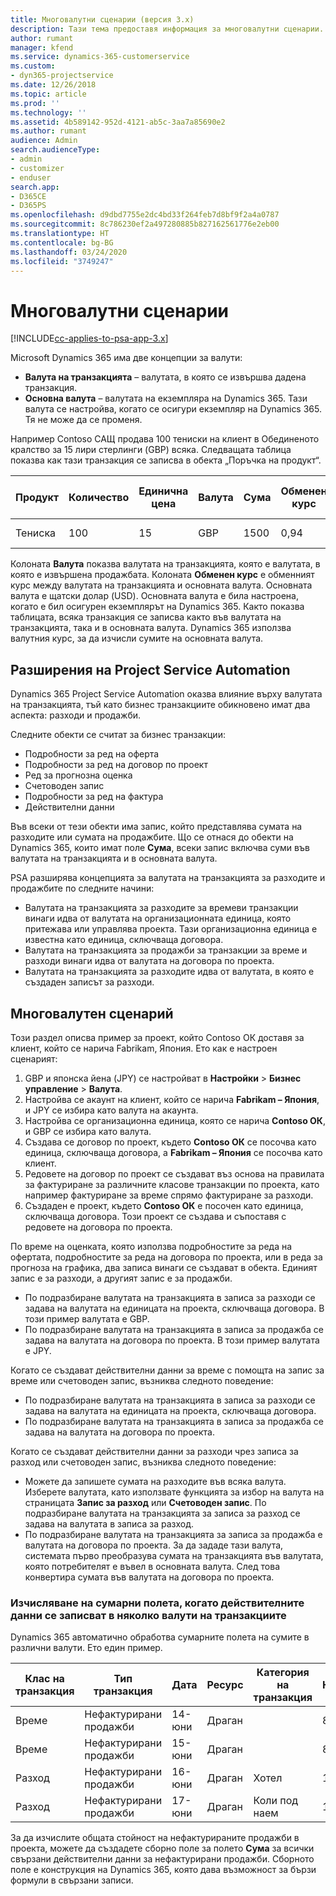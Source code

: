 ```yaml
---
title: Многовалутни сценарии (версия 3.x)
description: Тази тема предоставя информация за многовалутни сценарии.
author: rumant
manager: kfend
ms.service: dynamics-365-customerservice
ms.custom:
- dyn365-projectservice
ms.date: 12/26/2018
ms.topic: article
ms.prod: ''
ms.technology: ''
ms.assetid: 4b589142-952d-4121-ab5c-3aa7a85690e2
ms.author: rumant
audience: Admin
search.audienceType:
- admin
- customizer
- enduser
search.app:
- D365CE
- D365PS
ms.openlocfilehash: d9dbd7755e2dc4bd33f264feb7d8bf9f2a4a0787
ms.sourcegitcommit: 8c786230ef2a497280885b827162561776e2eb00
ms.translationtype: HT
ms.contentlocale: bg-BG
ms.lasthandoff: 03/24/2020
ms.locfileid: "3749247"
---
```

# <a name="multiple-currency-scenarios"></a>Многовалутни сценарии

[!INCLUDE[cc-applies-to-psa-app-3.x](../includes/cc-applies-to-psa-app-3x.md)]

Microsoft Dynamics 365 има две концепции за валути:

- **Валута на транзакцията** – валутата, в която се извършва дадена транзакция. 
- **Основна валута** – валутата на екземпляра на Dynamics 365. Тази валута се настройва, когато се осигури екземпляр на Dynamics 365. Тя не може да се променя.

Например Contoso САЩ продава 100 тениски на клиент в Обединеното кралство за 15 лири стерлинги (GBP) всяка. Следващата таблица показва как тази транзакция се записва в обекта „Поръчка на продукт“.

| Продукт | Количество | Единична цена | Валута | Сума | Обменен курс | Единична цена (основна)| Сума (основна)|
|---------|----------|----------------|----------|--------|---------------|----------------------|--------------|
| Тениска | 100      | 15             | GBP      | 1500   | 0,94          | 17,25 щ.д.               | 1725 щ.д.       |

Колоната **Валута** показва валутата на транзакцията, която е валутата, в която е извършена продажбата. Колоната **Обменен курс** е обменният курс между валутата на транзакцията и основната валута. Основната валута е щатски долар (USD). Основната валута е била настроена, когато е бил осигурен екземплярът на Dynamics 365.
Както показва таблицата, всяка транзакция се записва както във валутата на транзакцията, така и в основната валута. Dynamics 365 използва валутния курс, за да изчисли сумите на основната валута.

## <a name="project-service-automation-extensions"></a>Разширения на Project Service Automation

Dynamics 365 Project Service Automation оказва влияние върху валутата на транзакцията, тъй като бизнес транзакциите обикновено имат два аспекта: разходи и продажби.

Следните обекти се считат за бизнес транзакции:

- Подробности за ред на оферта
- Подробности за ред на договор по проект
- Ред за прогнозна оценка
- Счетоводен запис
- Подробности за ред на фактура
- Действителни данни

Във всеки от тези обекти има запис, който представлява сумата на разходите или сумата на продажбите. Що се отнася до обекти на Dynamics 365, които имат поле **Сума**, всеки запис включва суми във валутата на транзакцията и в основната валута. 

PSA разширява концепцията за валутата на транзакцията за разходите и продажбите по следните начини:

- Валутата на транзакцията за разходите за времеви транзакции винаги идва от валутата на организационната единица, която притежава или управлява проекта. Тази организационна единица е известна като единица, сключваща договора.
- Валутата на транзакцията за продажби за транзакции за време и разходи винаги идва от валутата на договора по проекта.
- Валутата на транзакцията за разходите идва от валутата, в която е създаден записът за разходи.

## <a name="multiple-currency-scenario"></a>Многовалутен сценарий

Този раздел описва пример за проект, който Contoso ОК доставя за клиент, който се нарича Fabrikam, Япония. Ето как е настроен сценарият:

1. GBP и японска йена (JPY) се настройват в **Настройки** \> **Бизнес управление** \> **Валута**. 
2. Настройва се акаунт на клиент, който се нарича **Fabrikam – Япония**, и JPY се избира като валута на акаунта.
3. Настройва се организационна единица, която се нарича **Contoso ОК**, и GBP се избира като валута.
4. Създава се договор по проект, където **Contoso ОК** се посочва като единица, сключваща договора, а **Fabrikam – Япония** се посочва като клиент.
5. Редовете на договор по проект се създават въз основа на правилата за фактуриране за различните класове транзакции по проекта, като например фактуриране за време спрямо фактуриране за разходи.
6. Създаден е проект, където **Contoso ОК** е посочен като единица, сключваща договора. Този проект се създава и съпоставя с редовете на договора по проекта.


По време на оценката, която използва подробностите за реда на офертата, подробностите за реда на договора по проекта, или в реда за прогноза на графика, два записа винаги се създават в обекта. Единият запис е за разходи, а другият запис е за продажби.

- По подразбиране валутата на транзакцията в записа за разходи се задава на валутата на единицата на проекта, сключваща договора. В този пример валутата е GBP.
- По подразбиране валутата на транзакцията в записа за продажба се задава на валутата на договора по проекта. В този пример валутата е JPY.

Когато се създават действителни данни за време с помощта на запис за време или счетоводен запис, възниква следното поведение:

- По подразбиране валутата на транзакцията в записа за разходи се задава на валутата на единицата на проекта, сключваща договора.
- По подразбиране валутата на транзакцията в записа за продажба се задава на валутата на договора по проекта.

Когато се създават действителни данни за разходи чрез записа за разход или счетоводен запис, възниква следното поведение:

- Можете да запишете сумата на разходите във всяка валута. Изберете валутата, като използвате функцията за избор на валута на страницата **Запис за разход** или **Счетоводен запис**. По подразбиране валутата на транзакцията за записа за разход се задава на валутата в записа за разход. 
- По подразбиране валутата на транзакцията за записа за продажба е валутата на договора по проекта. За да зададе тази валута, системата първо преобразува сумата на транзакцията във валутата, която потребителят е въвел в основната валута. След това конвертира сумата във валутата на договора по проекта. 

### <a name="computing-roll-ups-when-project-actuals-are-recorded-in-multiple-transaction-currencies"></a>Изчисляване на сумарни полета, когато действителните данни се записват в няколко валути на транзакциите

Dynamics 365 автоматично обработва сумарните полета на сумите в различни валути. Ето един пример.

| Клас на транзакция | Тип транзакция| Дата   | Ресурс | Категория на транзакция | Количество | Единична цена | Сума      | Обменен курс | Сума в основна |
|-------------------|------------------|--------|----------|----------------------|----------|--------------|-------------|---------------|----------------|
| Време              | Нефактурирани продажби   | 14-юни | Драган  |                      | 8 часа    | 20 000 JPY    | 160 000 JPY | 123           | 1300,81 USD    |
| Време              | Нефактурирани продажби   | 15-юни | Драган  |                      | 8 часа    | 20 000 JPY    | 160 000 JPY | 123           | 1300,81 USD    |
| Разход           | Нефактурирани продажби   | 16-юни | Драган  | Хотел                | 1 ед.     | 250 EUR      | 250 EUR     | 0.94          | 265,95 USD     |
| Разход           | Нефактурирани продажби   | 17-юни | Драган  | Коли под наем           | 1 ед.     | 150 EUR      | 150 EUR     | 0,94          | 159,57 USD     |

За да изчислите общата стойност на нефактурираните продажби в проекта, можете да създадете сборно поле за полето **Сума** за всички свързани действителни данни за нефактурирани продажби. Сборното поле е конструкция на Dynamics 365, която дава възможност за бързи формули в свързани записи.
